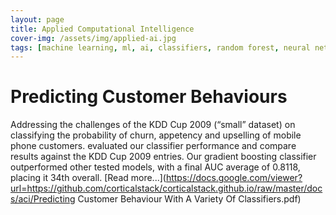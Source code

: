 ```yaml
---
layout: page
title: Applied Computational Intelligence
cover-img: /assets/img/applied-ai.jpg
tags: [machine learning, ml, ai, classifiers, random forest, neural networks, decision tree]
---
```

# Predicting Customer Behaviours
Addressing the challenges of the KDD Cup 2009 (“small” dataset) on classifying the probability of churn, appetency and 
upselling of mobile phone customers.  evaluated our classifier performance and compare results against the KDD Cup 2009 
entries. Our gradient boosting classifier outperformed other tested models, with a final AUC average of 0.8118, placing 
it 34th overall. [Read more...](https://docs.google.com/viewer?url=https://github.com/corticalstack/corticalstack.github.io/raw/master/docs/aci/Predicting Customer Behaviour With A Variety Of Classifiers.pdf)
